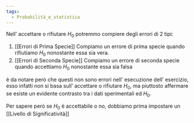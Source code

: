 ```yaml
---
tags:
  - Probabilità_e_statistica
---
```

Nell’ accettare o rifiutare $H_{0}$ potremmo compiere degli errori di 2 tipi:

1. [[Errori di Prima Specie]]
	Compiamo un errore di prima specie quando rifiutiamo $H_{0}$ nonostante essa sia vera.
2. [[Errori di Seconda Specie]]
	Compiamo un errore di seconda specie quando accettiamo $H_{0}$ nonostante essa sia falsa

è da notare però che questi non sono errori nell’ esecuzione dell’ esercizio, esso infatti non si basa sull’ accettare o rifiutare $H_{0}$, ma piuttosto affermare se esiste un evidente contrasto tra i dati sperimentali ed $H_{0}$.

Per sapere però se $H_{0}$ è accettabile o no, dobbiamo prima impostare un [[Livello di Significatività]]